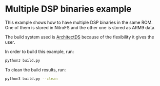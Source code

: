# Multiple DSP binaries example

This example shows how to have multiple DSP binaries in the same ROM. One of
them is stored in NitroFS and the other one is stored as ARM9 data.

The build system used is [ArchitectDS](https://github.com/AntonioND/architectds)
because of the flexibility it gives the user.

In order to build this example, run:

```bash
python3 build.py
```

To clean the build results, run:

```bash
python3 build.py --clean
```
